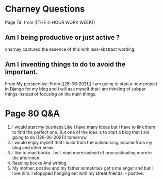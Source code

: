 # Charney Questions
Page 79: from [[THE 4-HOUR WORK WEEK]]

## Am I being productive or just active ?
charney captured the essence of this with less-abstract wording:

## Am I inventing things to do to avoid the important.
From My perspective: 
From [[26-06-2021]] I am going to start a new project in Django for my blog and I will ask myself that I am thinking of subpar things instead of focusing on the main things.

# Page 80 Q&A

1. I would start my business Like I have many ideas but I have to link them to find the perfect one. But one of the idea is to start a blog that I am going to do [[26-06-2021]] tomorrow 
2. I would enjoy myself that i build from the outsourcing income from my blog and other ideas.
3. I like to read books. I will read more instead of procrastinating more in the afternoon. 
4. Reading books And writing.
5. My mother. postive and my father sometimes get's me anger and but I love him. I stoppped hanging out with my street friends. - postive.